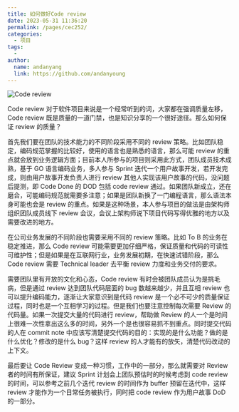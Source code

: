 ```yaml
---
title: 如何做好Code review
date: 2023-05-31 11:36:20
permalink: /pages/cec252/
categories:
  - 项目
tags:
  -
author:
  name: andanyang
  link: https://github.com/andanyoung
---
```


![Code review](../../.vuepress/public/java/image-20230531114722083.png)

Code review 对于软件项目来说是一个经常听到的词，大家都在强调质量左移，Code review 既是质量的一道门禁，也是知识分享的一个很好途径。那么如何保证 review 的质量？

首先我们要在团队的技术能力的不同阶段采用不同的 review 策略。比如团队稳定，编码规范掌握的比较好，使用的语言也是熟悉的语言，那么可能 review 的重点就会放到业务逻辑方面；目前本人所参与的项目则采用此方式，团队成员技术成熟，基于 GO 语言编码业务，多人参与 Sprint 迭代一个用户故事开发，若开发完成，则由用户故事开发负责人进行 review 其他人实现该用户故事的代码，没问题后提测，即 Code Done 的 DOD 包括 code review 通过。如果团队新成立，还在磨合，可能编码规范就需要多注意；如果是团队新换了一门编程语言，那么语法本身可能也会是 review 的重点。如果是这种场景，本人参与项目的做法是由架构师组织团队成员线下 review 会议，会议上架构师说下项目代码写得优雅的地方以及需要改进的地方。

在公司业务发展的不同阶段也需要采用不同的 review 策略。比如 To B 的业务在稳定推进，那么 Code review 可能需要更加仔细严格，保证质量和代码的可读性可维护性；但是如果是在互联网行业，业务发展初期，在快速试错阶段，那么 Code review 需要 Technical leader 去平衡 review 力度和业务交付的要求。

需要团队里有开放的文化和心态，Code review 有时会被团队成员认为是挑毛病，但是通过 review 达到团队代码层面的 bug 数越来越少，并且互相 review 也可以提升编码能力，逐渐让大家意识到是代码 review 是一个必不可少的质量保证过程，同时也是一个互相学习的过程。但是我们也要注意控制每次需要 Review 的代码量。如果一次提交大量的代码进行 review，帮助做 Review 的人一个是时间上很难一次性拿出这么多的时间，另外一个是也很容易抓不到重点。同时提交代码的人在 commit note 中应该写清楚提交代码的目的：实现的是什么功能？做的是什么优化？修改的是什么 bug？这样 review 的人才能有的放矢，清楚代码改动的上下文。

最后要让 Code Review 变成一种习惯，工作中的一部分，那么就需要对 Review 者的时间有所保证，建议 Sprint 计划会上团队预估时的时候考虑到 code review 的时间，可以参考之前几个迭代 review 的时间作为 buffer 预留在迭代中，这样 review 才能作为一个日常任务被执行，同时把 code review 作为用户故事 DoD 的一部分。
